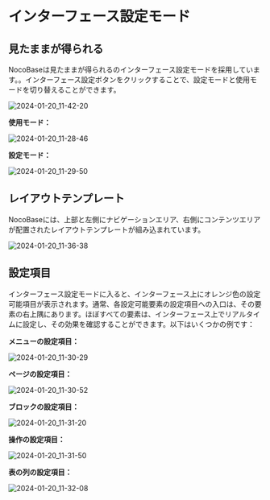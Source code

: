 # インターフェース設定モード

## 見たままが得られる

NocoBaseは見たままが得られるのインターフェース設定モードを採用しています。。インターフェース設定ボタンをクリックすることで、設定モードと使用モードを切り替えることができます。

![2024-01-20_11-42-20](https://static-docs.nocobase.com/2024-01-20_11-42-20.jpg)

**使用モード：**

![2024-01-20_11-28-46](https://static-docs.nocobase.com/2024-01-20_11-28-46.jpg)

**設定モード：**

![2024-01-20_11-29-50](https://static-docs.nocobase.com/2024-01-20_11-29-50.jpg)

## レイアウトテンプレート

NocoBaseには、上部と左側にナビゲーションエリア、右側にコンテンツエリアが配置されたレイアウトテンプレートが組み込まれています。

![2024-01-20_11-36-38](https://static-docs.nocobase.com/2024-01-20_11-36-38.jpg)

## 設定項目

インターフェース設定モードに入ると、インターフェース上にオレンジ色の設定可能項目が表示されます。通常、各設定可能要素の設定項目への入口は、その要素の右上隅にあります。ほぼすべての要素は、インターフェース上でリアルタイムに設定し、その効果を確認することができます。以下はいくつかの例です：

**メニューの設定項目：**

![2024-01-20_11-30-29](https://static-docs.nocobase.com/2024-01-20_11-30-29.jpg)

**ページの設定項目：**

![2024-01-20_11-30-52](https://static-docs.nocobase.com/2024-01-20_11-30-52.jpg)

**ブロックの設定項目：**

![2024-01-20_11-31-20](https://static-docs.nocobase.com/2024-01-20_11-31-20.jpg)

**操作の設定項目：**

![2024-01-20_11-31-50](https://static-docs.nocobase.com/2024-01-20_11-31-50.jpg)

**表の列の設定項目：**

![2024-01-20_11-32-08](https://static-docs.nocobase.com/2024-01-20_11-32-08.jpg)

